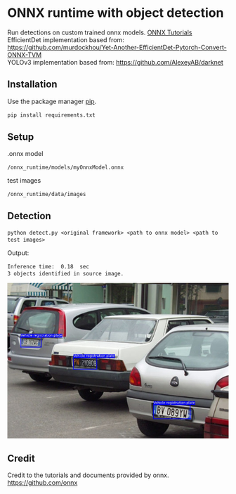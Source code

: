 # ONNX runtime with object detection

Run detections on custom trained onnx models.
[ONNX Tutorials](https://github.com/onnx/onnx-docker/blob/master/onnx-ecosystem/inference_demos/yoloV3_object_detection_onnxruntime_inference.ipynb) \
EfficientDet implementation based from: https://github.com/murdockhou/Yet-Another-EfficientDet-Pytorch-Convert-ONNX-TVM \
YOLOv3 implementation based from: https://github.com/AlexeyAB/darknet 

## Installation

Use the package manager [pip](https://pip.pypa.io/en/stable/).

```bash
pip install requirements.txt
```

## Setup

.onnx model
```
/onnx_runtime/models/myOnnxModel.onnx
```
test images
```
/onnx_runtime/data/images
```

## Detection

```
python detect.py <original framework> <path to onnx model> <path to test images>
```
Output:
```
Inference time:  0.18  sec
3 objects identified in source image.
```
![alt text](data/predictions/predictions.jpg)
## Credit
Credit to the tutorials and documents provided by onnx. \
https://github.com/onnx
